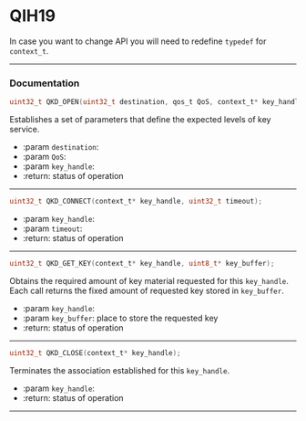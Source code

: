 # QIH19

In case you want to change API you will need to redefine `typedef` for `context_t`.

---

### Documentation


```c
uint32_t QKD_OPEN(uint32_t destination, qos_t QoS, context_t* key_handle);
```
Establishes a set of parameters that define the expected levels of key service.
- :param `destination`:
- :param `QoS`:
- :param `key_handle`:
- :return: status of operation

---

```c
uint32_t QKD_CONNECT(context_t* key_handle, uint32_t timeout);
```
- :param `key_handle`:
- :param `timeout`:
- :return: status of operation

---

```c
uint32_t QKD_GET_KEY(context_t* key_handle, uint8_t* key_buffer);
```
Obtains the required amount of key material requested for this `key_handle`. Each call returns the fixed amount of requested key stored in `key_buffer`.
- :param `key_handle`:
- :param `key_buffer`: place to store the requested key
- :return: status of operation

---

```c
uint32_t QKD_CLOSE(context_t* key_handle);
```
Terminates the association established for this `key_handle`.
- :param `key_handle`:
- :return: status of operation

---
